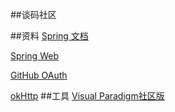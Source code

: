 ##谈码社区

##资料
[Spring 文档](https://spring.io/guides)

[Spring Web](https://spring.io/guides/gs/serving-web-content/)

[GitHub OAuth](https://developer.github.com/apps/building-github-apps/creating-a-github-app/)

[okHttp](https://square.github.io/okhttp/)
##工具
[Visual Paradigm社区版](https://www.visual-paradigm.com/cn/)